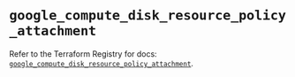# `google_compute_disk_resource_policy_attachment`

Refer to the Terraform Registry for docs: [`google_compute_disk_resource_policy_attachment`](https://registry.terraform.io/providers/hashicorp/google-beta/6.3.0/docs/resources/google_compute_disk_resource_policy_attachment).
